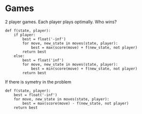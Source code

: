 # Games

2 player games. Each player plays optimally. Who wins?

```
def f(state, player):
    if player:
        best = float('-inf')
        for move, new_state in moves(state, player):
            best = max(score(move) + f(new_state, not player)
        return best
    else:
        best = float('inf')
        for move, new_state in moves(state, player):
            best = min(score(move) + f(new_state, not player)
        return best
```

If there is symetry in the problem

```
def f(state, player):
    best = float('-inf')
    for move, new_state in moves(state, player):
        best = max(score(move) - f(new_state, not player)
    return best
```
